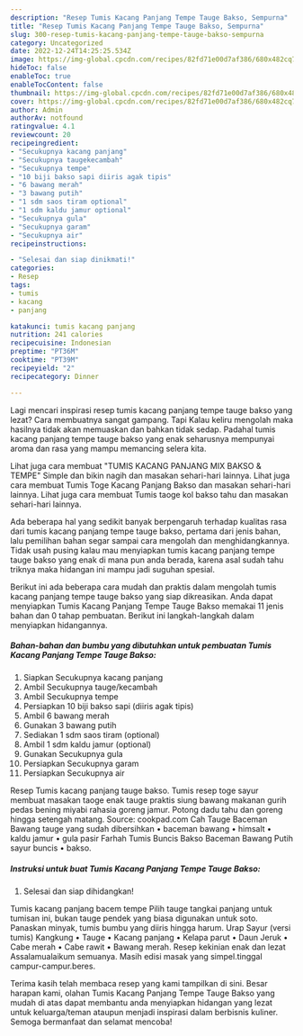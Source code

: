 ```yaml
---
description: "Resep Tumis Kacang Panjang Tempe Tauge Bakso, Sempurna"
title: "Resep Tumis Kacang Panjang Tempe Tauge Bakso, Sempurna"
slug: 300-resep-tumis-kacang-panjang-tempe-tauge-bakso-sempurna
category: Uncategorized
date: 2022-12-24T14:25:25.534Z
image: https://img-global.cpcdn.com/recipes/82fd71e00d7af386/680x482cq70/tumis-kacang-panjang-tempe-tauge-bakso-foto-resep-utama.jpg
hideToc: false
enableToc: true
enableTocContent: false
thumbnail: https://img-global.cpcdn.com/recipes/82fd71e00d7af386/680x482cq70/tumis-kacang-panjang-tempe-tauge-bakso-foto-resep-utama.jpg
cover: https://img-global.cpcdn.com/recipes/82fd71e00d7af386/680x482cq70/tumis-kacang-panjang-tempe-tauge-bakso-foto-resep-utama.jpg
author: Admin
authorAv: notfound
ratingvalue: 4.1
reviewcount: 20
recipeingredient:
- "Secukupnya kacang panjang"
- "Secukupnya taugekecambah"
- "Secukupnya tempe"
- "10 biji bakso sapi diiris agak tipis"
- "6 bawang merah"
- "3 bawang putih"
- "1 sdm saos tiram optional"
- "1 sdm kaldu jamur optional"
- "Secukupnya gula"
- "Secukupnya garam"
- "Secukupnya air"
recipeinstructions:

- "Selesai dan siap dinikmati!"
categories:
- Resep
tags:
- tumis
- kacang
- panjang

katakunci: tumis kacang panjang 
nutrition: 241 calories
recipecuisine: Indonesian
preptime: "PT36M"
cooktime: "PT39M"
recipeyield: "2"
recipecategory: Dinner

---
```



Lagi mencari inspirasi resep tumis kacang panjang tempe tauge bakso yang lezat? Cara membuatnya sangat gampang. Tapi Kalau keliru mengolah maka hasilnya tidak akan memuaskan dan bahkan tidak sedap. Padahal tumis kacang panjang tempe tauge bakso yang enak seharusnya mempunyai aroma dan rasa yang mampu memancing selera kita.


Lihat juga cara membuat &#34;TUMIS KACANG PANJANG MIX BAKSO &amp; TEMPE&#34; Simple dan bikin nagih dan masakan sehari-hari lainnya. Lihat juga cara membuat Tumis Toge Kacang Panjang Bakso dan masakan sehari-hari lainnya. Lihat juga cara membuat Tumis taoge kol bakso tahu dan masakan sehari-hari lainnya.

Ada beberapa hal yang sedikit banyak berpengaruh terhadap kualitas rasa dari tumis kacang panjang tempe tauge bakso, pertama dari jenis bahan, lalu pemilihan bahan segar sampai cara mengolah dan menghidangkannya. Tidak usah pusing kalau mau menyiapkan tumis kacang panjang tempe tauge bakso yang enak di mana pun anda berada, karena asal sudah tahu triknya maka hidangan ini mampu jadi suguhan spesial.


Berikut ini ada beberapa cara mudah dan praktis dalam mengolah tumis kacang panjang tempe tauge bakso yang siap dikreasikan. Anda dapat menyiapkan Tumis Kacang Panjang Tempe Tauge Bakso memakai 11 jenis bahan dan 0 tahap pembuatan. Berikut ini langkah-langkah dalam menyiapkan hidangannya.

<!--inarticleads1-->

##### Bahan-bahan dan bumbu yang dibutuhkan untuk pembuatan Tumis Kacang Panjang Tempe Tauge Bakso:

1. Siapkan Secukupnya kacang panjang
1. Ambil Secukupnya tauge/kecambah
1. Ambil Secukupnya tempe
1. Persiapkan 10 biji bakso sapi (diiris agak tipis)
1. Ambil 6 bawang merah
1. Gunakan 3 bawang putih
1. Sediakan 1 sdm saos tiram (optional)
1. Ambil 1 sdm kaldu jamur (optional)
1. Gunakan Secukupnya gula
1. Persiapkan Secukupnya garam
1. Persiapkan Secukupnya air


Resep Tumis kacang panjang tauge bakso. Tumis resep toge sayur membuat masakan taoge enak tauge praktis siung bawang makanan gurih pedas bening miyabi rahasia goreng jamur. Potong dadu tahu dan goreng hingga setengah matang. Source: cookpad.com Cah Tauge Baceman Bawang tauge yang sudah dibersihkan • baceman bawang • himsalt • kaldu jamur • gula pasir Farhah Tumis Buncis Bakso Baceman Bawang Putih sayur buncis • bakso. 

<!--inarticleads2-->

##### Instruksi untuk buat Tumis Kacang Panjang Tempe Tauge Bakso:


1. Selesai dan siap dihidangkan!

Tumis kacang panjang bacem tempe Pilih tauge tangkai panjang untuk tumisan ini, bukan tauge pendek yang biasa digunakan untuk soto. Panaskan minyak, tumis bumbu yang diiris hingga harum. Urap Sayur (versi tumis) Kangkung • Tauge • Kacang panjang • Kelapa parut • Daun Jeruk • Cabe merah • Cabe rawit • Bawang merah. Resep kekinian enak dan lezat Assalamualaikum semuanya. Masih edisi masak yang simpel.tinggal campur-campur.beres. 

Terima kasih telah membaca resep yang kami tampilkan di sini. Besar harapan kami, olahan Tumis Kacang Panjang Tempe Tauge Bakso yang mudah di atas dapat membantu anda menyiapkan hidangan yang lezat untuk keluarga/teman ataupun menjadi inspirasi dalam berbisnis kuliner. Semoga bermanfaat dan selamat mencoba!
